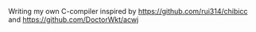 Writing my own C-compiler inspired by https://github.com/rui314/chibicc and https://github.com/DoctorWkt/acwj